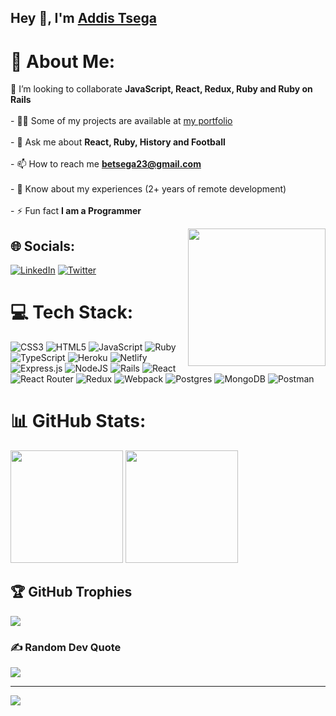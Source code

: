 ## Hey 👋, I'm [Addis Tsega](https://github.com/Aseadd/)
# 💫 About Me:
 🌱 I’m looking to collaborate **JavaScript, React, Redux, Ruby and Ruby on Rails**<br><br>- 👨‍💻 Some of my projects are available at [my portfolio](https://aquamarine-travesseiro-3c9d60.netlify.app/)<br><br>- 💬 Ask me about **React, Ruby, History and Football**<br><br>- 📫 How to reach me **betsega23@gmail.com**<br><br>- 📄 Know about my experiences (2+ years of remote development)<br><br>- ⚡ Fun fact **I am a Programmer**

<img align="right" src="https://media.giphy.com/media/M9gbBd9nbDrOTu1Mqx/giphy.gif" width="220">


## 🌐 Socials:
[![LinkedIn](https://img.shields.io/badge/LinkedIn-%230077B5.svg?logo=linkedin&logoColor=white)](https://www.linkedin.com/in/addis-tsega/) [![Twitter](https://img.shields.io/badge/Twitter-%231DA1F2.svg?logo=Twitter&logoColor=white)](https://twitter.com/@AdaTsega) 


# 💻 Tech Stack:
![CSS3](https://img.shields.io/badge/css3-%231572B6.svg?style=for-the-badge&logo=css3&logoColor=white) ![HTML5](https://img.shields.io/badge/html5-%23E34F26.svg?style=for-the-badge&logo=html5&logoColor=white) ![JavaScript](https://img.shields.io/badge/javascript-%23323330.svg?style=for-the-badge&logo=javascript&logoColor=%23F7DF1E) ![Ruby](https://img.shields.io/badge/ruby-%23CC342D.svg?style=for-the-badge&logo=ruby&logoColor=white) ![TypeScript](https://img.shields.io/badge/typescript-%23007ACC.svg?style=for-the-badge&logo=typescript&logoColor=white) ![Heroku](https://img.shields.io/badge/heroku-%23430098.svg?style=for-the-badge&logo=heroku&logoColor=white) ![Netlify](https://img.shields.io/badge/netlify-%23000000.svg?style=for-the-badge&logo=netlify&logoColor=#00C7B7) ![Express.js](https://img.shields.io/badge/express.js-%23404d59.svg?style=for-the-badge&logo=express&logoColor=%2361DAFB) ![NodeJS](https://img.shields.io/badge/node.js-6DA55F?style=for-the-badge&logo=node.js&logoColor=white) ![Rails](https://img.shields.io/badge/rails-%23CC0000.svg?style=for-the-badge&logo=ruby-on-rails&logoColor=white) ![React](https://img.shields.io/badge/react-%2320232a.svg?style=for-the-badge&logo=react&logoColor=%2361DAFB) ![React Router](https://img.shields.io/badge/React_Router-CA4245?style=for-the-badge&logo=react-router&logoColor=white) ![Redux](https://img.shields.io/badge/redux-%23593d88.svg?style=for-the-badge&logo=redux&logoColor=white) ![Webpack](https://img.shields.io/badge/webpack-%238DD6F9.svg?style=for-the-badge&logo=webpack&logoColor=black) ![Postgres](https://img.shields.io/badge/postgres-%23316192.svg?style=for-the-badge&logo=postgresql&logoColor=white) ![MongoDB](https://img.shields.io/badge/MongoDB-%234ea94b.svg?style=for-the-badge&logo=mongodb&logoColor=white) ![Postman](https://img.shields.io/badge/Postman-FF6C37?style=for-the-badge&logo=postman&logoColor=white)

# 📊 GitHub Stats:

 <img height="180em" src="https://github-readme-stats.vercel.app/api?username=Aseadd&show_icons=true&hide_border=true&&count_private=true&include_all_commits=true" />
 
 <img height="180em" src="https://github-readme-stats.vercel.app/api/top-langs/?username=Aseadd&exclude_repo=KNN-Image-Classification&show_icons=true&hide_border=true&layout=compact&langs_count=8"/>
</details>
 

## 🏆 GitHub Trophies
![](https://github-profile-trophy.vercel.app/?username=Aseadd&theme=radical&no-frame=false&no-bg=true&margin-w=4)

### ✍️ Random Dev Quote
![](https://quotes-github-readme.vercel.app/api?type=horizontal&theme=radical)

---
[![](https://visitcount.itsvg.in/api?id=Aseadd&icon=0&color=0)](https://visitcount.itsvg.in)

<!-- Proudly created with GPRM ( https://gprm.itsvg.in ) -->

